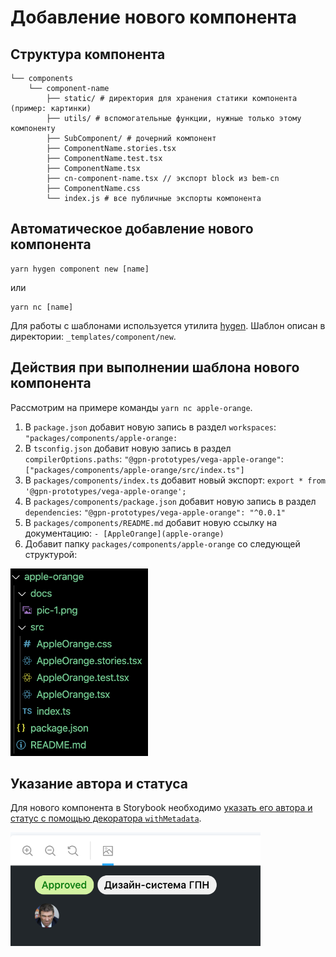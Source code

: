 # Добавление нового компонента

## Структура компонента

    └── components
        └── component-name
            ├── static/ # директория для хранения статики компонента (пример: картинки)
            ├── utils/ # вспомогательные функции, нужные только этому компоненту
            ├── SubComponent/ # дочерний компонент
            ├── ComponentName.stories.tsx
            ├── ComponentName.test.tsx
            ├── ComponentName.tsx
            ├── cn-component-name.tsx // экспорт block из bem-cn
            ├── ComponentName.css
            └── index.js # все публичные экспорты компонента

## Автоматическое добавление нового компонента

    yarn hygen component new [name]

или

    yarn nc [name]

Для работы с шаблонами используется утилита [hygen](https://www.hygen.io/). Шаблон описан в директории: `_templates/component/new`.

## Действия при выполнении шаблона нового компонента

Рассмотрим на примере команды `yarn nc apple-orange`.

1.  В `package.json` добавит новую запись в раздел `workspaces`: `"packages/components/apple-orange:`
2.  В `tsconfig.json` добавит новую запись в раздел `compilerOptions.paths`:
    `"@gpn-prototypes/vega-apple-orange"`: `["packages/components/apple-orange/src/index.ts"]`
3.  В `packages/components/index.ts` добавит новый экспорт: `export * from '@gpn-prototypes/vega-apple-orange';`
4.  В `packages/components/package.json` добавит новую запись в раздел `dependencies`: `"@gpn-prototypes/vega-apple-orange": "^0.0.1"`
5.  В `packages/components/README.md` добавит новую ссылку на документацию: `- [AppleOrange](apple-orange)`
6.  Добавит папку `packages/components/apple-orange` со следующей структурой:

<img src="static/new-component/pic-1.png" height="300">

## Указание автора и статуса

Для нового компонента в Storybook необходимо [указать его автора и статус c помощью декоратора `withMetadata`](storybook.md).

<img src="static/with-metadata/pic-1.png" width="400">
